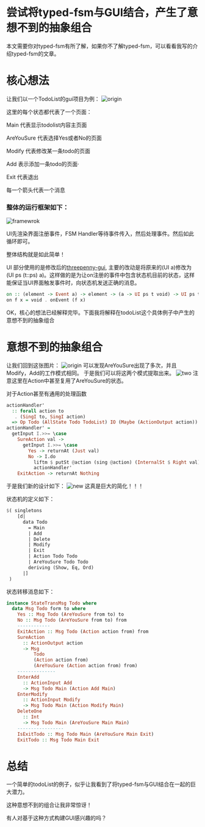 # 尝试将typed-fsm与GUI结合，产生了意想不到的抽象组合

本文需要你对typed-fsm有所了解，如果你不了解typed-fsm，可以看看我写的介绍typed-fsm的文章。

# 核心想法
让我们以一个TodoList的gui项目为例：
![origin](../data/origin.png)

这里的每个状态都代表了一个页面：

Main 代表显示todolist内容主页面

AreYouSure 代表选择Yes或者No的页面

Modify 代表修改某一条todo的页面

Add 表示添加一条todo的页面·

Exit 代表退出

每一个箭头代表一个消息

### 整体的运行框架如下：
![framewrok](../data/framework.png)

UI先渲染界面注册事件，FSM Handler等待事件传入，然后处理事件。然后如此循环即可。

整体结构就是如此简单！

UI 部分使用的是修改后的[threepenny-gui](https://github.com/sdzx-1/threepenny-gui), 主要的改动是将原来的(UI a)修改为(UI ps (t::ps) a)。这样做的是为让on注册的事件中包含状态机目前的状态，这样能保证当UI界面触发事件时，向状态机发送正确的消息。
```haskell
on :: (element -> Event a) -> element -> (a -> UI ps t void) -> UI ps t ()
on f x = void . onEvent (f x)
```

OK，核心的想法已经解释完毕。下面我将解释在todoList这个具体例子中产生的意想不到的抽象组合
# 意想不到的抽象组合

让我们回到这张图片：
![origin](../data/origin.png)
可以发现AreYouSure出现了多次，并且Modify，Add的工作模式相同。
于是我们可以将这两个模式提取出来。
![two](../data/two.png)
注意这里在Action中甚至复用了AreYouSure的状态。

对于Action甚至有通用的处理函数
```haskell
actionHandler'
  :: forall action to
   . (SingI to, SingI action)
  => Op Todo (AllState Todo TodoList) IO (Maybe (ActionOutput action)) to (Action action to)
actionHandler' =
  getInput I.>>= \case
    SureAction val ->
      getInput I.>>= \case
        Yes -> returnAt (Just val)
        No -> I.do
          liftm $ putSt @action (sing @action) (InternalSt $ Right val)
          actionHandler'
    ExitAction -> returnAt Nothing

```

于是我们新的设计如下：
![new](../data/new.png)
这真是巨大的简化！！！

状态机的定义如下：
```haskell
$( singletons
    [d|
      data Todo
        = Main
        | Add
        | Delete
        | Modify
        | Exit
        | Action Todo Todo
        | AreYouSure Todo Todo
        deriving (Show, Eq, Ord)
      |]
 )

```

状态转移消息如下：
```haskell
instance StateTransMsg Todo where
  data Msg Todo form to where
    Yes :: Msg Todo (AreYouSure from to) to
    No :: Msg Todo (AreYouSure from to) from
    ------------
    ExitAction :: Msg Todo (Action action from) from
    SureAction
      :: ActionOutput action
      -> Msg
          Todo
          (Action action from)
          (AreYouSure (Action action from) from)
    --------------
    EnterAdd
      :: ActionInput Add
      -> Msg Todo Main (Action Add Main)
    EnterModify
      :: ActionInput Modify
      -> Msg Todo Main (Action Modify Main)
    DeleteOne
      :: Int
      -> Msg Todo Main (AreYouSure Main Main)
    -----------------
    IsExitTodo :: Msg Todo Main (AreYouSure Main Exit)
    ExitTodo :: Msg Todo Main Exit
```
# 总结

一个简单的todoList的例子，似乎让我看到了将typed-fsm与GUI结合在一起的巨大潜力。

这种意想不到的组合让我非常惊讶！

有人对基于这种方式构建GUI感兴趣的吗？
